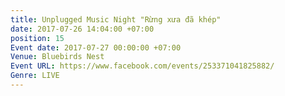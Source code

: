 ```yaml
---
title: Unplugged Music Night "Rừng xưa đã khép"
date: 2017-07-26 14:04:00 +07:00
position: 15
Event date: 2017-07-27 00:00:00 +07:00
Venue: Bluebirds Nest
Event URL: https://www.facebook.com/events/253371041825882/
Genre: LIVE
---
```


